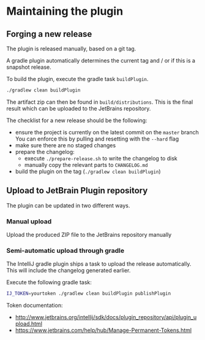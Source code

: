 # Maintaining the plugin

## Forging a new release

The plugin is released manually, based on a git tag.

A gradle plugin automatically determines the current tag and / or if this
is a snapshot release.

To build the plugin, execute the gradle task `buildPlugin`.

```bash
./gradlew clean buildPlugin
```

The artifact zip can then be found in `build/distributions`. This is the
final result which can be uploaded to the JetBrains repository.

The checklist for a new release should be the following:

* ensure the project is currently on the latest commit on the `master` branch
  You can enforce this by pulling and resetting with the `--hard` flag
* make sure there are no staged changes
* prepare the changelog:
  * execute `./prepare-release.sh` to write the changelog to disk
  * manually copy the relevant parts to `CHANGELOG.md`
* build the plugin on the tag (`./gradlew clean buildPlugin`)

## Upload to JetBrain Plugin repository

The plugin can be updated in two different ways.

### Manual upload

Upload the produced ZIP file to the JetBrains repository manually

### Semi-automatic upload through gradle

The IntelliJ gradle plugin ships a task to upload the release
automatically. This will include the changelog generated earlier.

Execute the following gradle task:

```bash
IJ_TOKEN=yourtoken ./gradlew clean buildPlugin publishPlugin
```

Token documentation:

* http://www.jetbrains.org/intellij/sdk/docs/plugin_repository/api/plugin_upload.html
* https://www.jetbrains.com/help/hub/Manage-Permanent-Tokens.html
